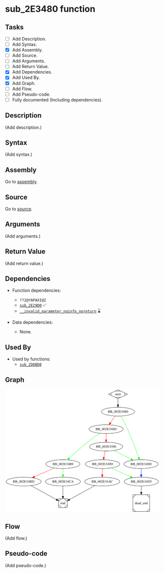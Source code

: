 # sub_2E3480 function

## Tasks

- [ ] Add Description.
- [ ] Add Syntax.
- [X] Add Assembly.
- [ ] Add Source.
- [ ] Add Arguments.
- [ ] Add Return Value.
- [X] Add Dependencies.
- [X] Add Used By.
- [X] Add Graph.
- [ ] Add Flow.
- [ ] Add Pseudo-code.
- [ ] Fully documented (Including dependencies).

## Description

(Add description.)

## Syntax

(Add syntax.)

## Assembly

Go to [assembly](../asm/sub_2E3480.asm).

## Source

Go to [source](../cc/sub_2E3480.cc).

## Arguments

(Add arguments.)

## Return Value

(Add return value.)

## Dependencies

* Function dependencies:
  * `??2@YAPAXI@Z`
  * [`sub_2E29D0`](sub_2E29D0.md) ✅
  * [`__invalid_parameter_noinfo_noreturn`](__invalid_parameter_noinfo_noreturn.md) ⌛


* Data dependencies:
  * None.

## Used By

* Used by functions:
  * [`sub_2D6BD0`](sub_2D6BD0.md)

## Graph

![sub_2E3480 Graph](../svg/sub_2E3480.svg "sub_2E3480 Graph")

## Flow

(Add flow.)

## Pseudo-code

(Add pseudo-code.)
